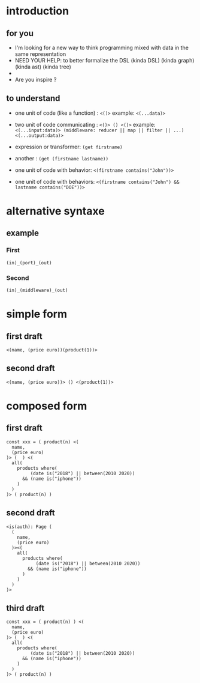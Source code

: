 # introduction

## for you
- I'm looking for a new way to think programming mixed with data in the same representation
- NEED YOUR HELP: to better formalize the DSL (kinda DSL) (kinda graph) (kinda ast) (kinda tree)
- 
- Are you inspire ?

## to understand

- one unit of code (like a function) : ```<()>```
  example: ```<(...data)>```

- two unit of code communicating : ```<()> () <()>```
  example: ```<(...input:data)> (middleware: reducer || map || filter || ...) <(...output:data)>```

- expression or transformer: ```(get firstname)```
- another : ```(get (firstname lastname))```

- one unit of code with behavior: ```<(firstname contains("John"))>```
- one unit of code with behaviors: ```<(firstname contains("John") && lastname contains("DOE"))>```

# alternative syntaxe

## example

### First
```(in)_(port)_(out)```

### Second
```(in)_(middleware)_(out)```

## 


# simple form

## first draft

```<(name, (price euro))(product(1))>```

## second draft

```<(name, (price euro))> () <(product(1))>```

# composed form

## first draft

```
const xxx = ( product(n) <(
  name,
  (price euro)
)> (  ) <(
  all(
    products where(
         (date is("2018") || between(2010 2020))
      && (name is("iphone"))
    )
  )
)> ( product(n) )
```

## second draft

```
<is(auth): Page (
  (
    name,
    (price euro)
  )><(
    all(
      products where(
           (date is("2018") || between(2010 2020))
        && (name is("iphone"))
      )
    )
  )
)>
```

## third draft

```
const xxx = ( product(n) ) <(
  name,
  (price euro)
)> (  ) <(
  all(
    products where(
         (date is("2018") || between(2010 2020))
      && (name is("iphone"))
    )
  )
)> ( product(n) )
```